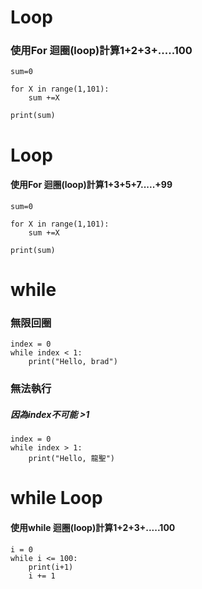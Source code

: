 # Loop
### 使用For 迴圈(loop)計算1+2+3+.....100
```
sum=0

for X in range(1,101):
    sum +=X
    
print(sum)
```
# Loop 
#### 使用For 迴圈(loop)計算1+3+5+7.....+99
```
sum=0

for X in range(1,101):
    sum +=X
    
print(sum)
```

# while
### 無限回圈
```
index = 0
while index < 1:
	print("Hello, brad")
```

### 無法執行
##### 因為index不可能 >1
```
index = 0 
while index > 1:
	print("Hello, 龍聖")
```

# while Loop 
#### 使用while 迴圈(loop)計算1+2+3+.....100
```
i = 0
while i <= 100:
    print(i+1)
    i += 1
    
```
